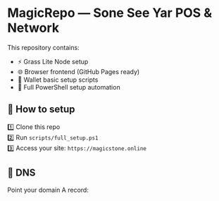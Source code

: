# MagicRepo — Sone See Yar POS & Network

This repository contains:
- ⚡ Grass Lite Node setup
- 🌐 Browser frontend (GitHub Pages ready)
- 🔑 Wallet basic setup scripts
- 🔧 Full PowerShell setup automation

## 📌 How to setup
1️⃣ Clone this repo  
2️⃣ Run `scripts/full_setup.ps1`  
3️⃣ Access your site: `https://magicstone.online`

## 🌟 DNS
Point your domain A record:

